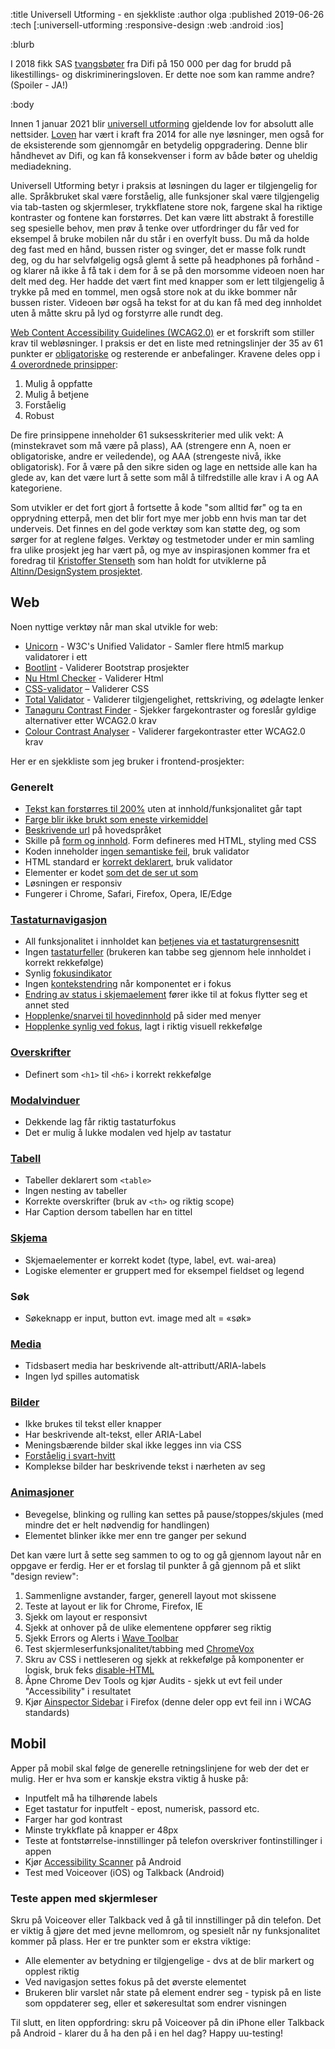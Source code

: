 :title Universell Utforming - en sjekkliste
:author olga
:published 2019-06-26
:tech [:universell-utforming :responsive-design :web :android :ios]

:blurb

I 2018 fikk SAS [tvangsbøter](https://e24.no/digital/sas/sas-inngaar-forlik-i-usa-maa-punge-ut-for-daarlig-tilrettelagt-nettside/24498270) fra Difi på 150 000 per dag for brudd på likestillings- og diskrimineringsloven. Er dette noe som kan ramme andre? (Spoiler - JA!)

:body

Innen 1 januar 2021 blir [universell utforming](https://uu.difi.no/krav-og-regelverk/wcag-20-standarden) gjeldende lov for absolutt alle nettsider. [Loven](https://www.difi.no/fagomrader-og-tjenester/universell-utforming) har vært i kraft fra 2014 for alle nye løsninger, men også for de eksisterende som gjennomgår en betydelig oppgradering. Denne blir håndhevet av Difi, og kan få konsekvenser i form av både bøter og uheldig mediadekning.

Universell Utforming betyr i praksis at løsningen du lager er tilgjengelig for alle. Språkbruket skal være forståelig, alle funksjoner skal være tilgjengelig via tab-tasten og skjermleser, trykkflatene store nok, fargene skal ha riktige kontraster og fontene kan forstørres. Det kan være litt abstrakt å forestille seg spesielle behov, men prøv å tenke over utfordringer du får ved for eksempel å bruke mobilen når du står i en overfylt buss. Du må da holde deg fast med en hånd, bussen rister og svinger, det er masse folk rundt deg, og du har selvfølgelig også glemt å sette på headphones på forhånd - og klarer nå ikke å få tak i dem for å se på den morsomme videoen noen har delt med deg. Her hadde det vært fint med knapper som er lett tilgjengelig å trykke på med en tommel, men også store nok at du ikke bommer når bussen rister. Videoen bør også ha tekst for at du kan få med deg innholdet uten å måtte skru på lyd og forstyrre alle rundt deg.

[Web Content Accessibility Guidelines (WCAG2.0)](https://uu.difi.no/krav-og-regelverk/wcag-20-standarden) er et forskrift som stiller krav til webløsninger. I praksis er det en liste med retningslinjer der 35 av 61 punkter er [obligatoriske](https://uu.difi.no/krav-og-regelverk/wcag-20-standarden) og resterende er anbefalinger. Kravene deles opp i [4 overordnede prinsipper](https://uu.difi.no/krav-og-regelverk/wcag-20-standarden/oppbygging-av-wcag-20):

1. Mulig å oppfatte
2. Mulig å betjene
3. Forståelig
4. Robust

De fire prinsippene inneholder 61 suksesskriterier med ulik vekt: A (minstekravet som må være på plass), AA (strengere enn A, noen er obligatoriske, andre er veiledende), og AAA (strengeste nivå, ikke obligatorisk). For å være på den sikre siden og lage en nettside alle kan ha glede av, kan det være lurt å sette som mål å tilfredstille alle krav i A og AA kategoriene.

Som utvikler er det fort gjort å fortsette å kode "som alltid før" og ta en opprydning etterpå, men det blir fort mye mer jobb enn hvis man tar det underveis. Det finnes en del gode verktøy som kan støtte deg, og som sørger for at reglene følges. Verktøy og testmetoder under er min samling fra ulike prosjekt jeg har vært på, og mye av inspirasjonen kommer fra et foredrag til [Kristoffer Stenseth](https://twitter.com/Lakristoffer) som han holdt for utviklerne på [Altinn/DesignSystem prosjektet](https://github.com/Altinn/DesignSystem).

## Web

Noen nyttige verktøy når man skal utvikle for web:

* [Unicorn](https://validator.w3.org/unicorn/) - W3C's Unified Validator - Samler flere html5 markup validatorer i ett
* [Bootlint](https://validator.w3.org/unicorn/) - Validerer Bootstrap prosjekter
* [Nu Html Checker](https://validator.w3.org/nu/#textarea) - Validerer Html
* [CSS-validator](https://jigsaw.w3.org/css-validator/validator.html.en) – Validerer CSS
* [Total Validator](https://www.totalvalidator.com/) - Validerer tilgjengelighet, rettskriving, og ødelagte lenker
* [Tanaguru Contrast Finder](http://contrast-finder.tanaguru.com) - Sjekker fargekontraster og foreslår gyldige alternativer etter WCAG2.0 krav
* [Colour Contrast Analyser](https://developer.paciellogroup.com/resources/contrastanalyser/) - Validerer fargekontraster etter WCAG2.0 krav

Her er en sjekkliste som jeg bruker i frontend-prosjekter:

### Generelt

* [Tekst kan forstørres til 200%](https://uu.difi.no/krav-og-regelverk/wcag-20-standarden/144-endring-av-tekststorrelse-niva-aa) uten at innhold/funksjonalitet går tapt
* [Farge blir ikke brukt som eneste virkemiddel](https://uu.difi.no/krav-og-regelverk/wcag-20-standarden/141-bruk-av-farge-niva)
* [Beskrivende url](https://www.difi.no/fagomrader-og-tjenester/digitalisering-og-samordning/kvalitet-pa-nett/kriteriesett/12-innhold-er-enkelt-identifisere) på hovedspråket
* Skille på [form og innhold](https://www.difi.no/fagomrader-og-tjenester/digitalisering-og-samordning/kvalitet-pa-nett/kriteriesett/45-alt-innhold-er-korrekt-kodet). Form defineres med HTML, styling med CSS
* Koden inneholder [ingen semantiske feil](https://www.difi.no/fagomrader-og-tjenester/digitalisering-og-samordning/kvalitet-pa-nett/kriteriesett/45-alt-innhold-er-korrekt-kodet), bruk validator
* HTML standard er [korrekt deklarert](https://www.difi.no/fagomrader-og-tjenester/digitalisering-og-samordning/kvalitet-pa-nett/kriteriesett/45-alt-innhold-er-korrekt-kodet), bruk validator
* Elementer er kodet [som det de ser ut som](https://www.difi.no/fagomrader-og-tjenester/digitalisering-og-samordning/kvalitet-pa-nett/kriteriesett/45-alt-innhold-er-korrekt-kodet)
* Løsningen er responsiv
* Fungerer i Chrome, Safari, Firefox, Opera, IE/Edge

### [Tastaturnavigasjon](https://uu.difi.no/krav-og-regelverk/losningsforslag-web/tastaturnavigering)

* All funksjonalitet i innholdet kan [betjenes via et tastaturgrensesnitt](https://uu.difi.no/krav-og-regelverk/wcag-20-standarden/211-tastatur-niva)
* Ingen [tastaturfeller](https://uu.difi.no/krav-og-regelverk/wcag-20-standarden/212-ingen-tastaturfelle-niva) (brukeren kan tabbe seg gjennom hele innholdet i korrekt rekkefølge)
* Synlig [fokusindikator](https://uu.difi.no/krav-og-regelverk/wcag-20-standarden/247-synlig-fokus-niva-aa)
* Ingen [kontekstendring](https://uu.difi.no/krav-og-regelverk/losningsforslag-web/kontekstendring) når komponentet er i fokus
* [Endring av status i skjemaelement](https://uu.difi.no/krav-og-regelverk/wcag-20-standarden/247-synlig-fokus-niva-aa) fører ikke til at fokus flytter seg et annet sted
* [Hopplenke/snarvei til hovedinnhold](https://uu.difi.no/krav-og-regelverk/losningsforslag-web/snarveier-og-hurtigkommandoer-navigasjon) på sider med menyer
* [Hopplenke synlig ved fokus](https://uu.difi.no/krav-og-regelverk/losningsforslag-web/snarveier-og-hurtigkommandoer-navigasjon), lagt i riktig visuell rekkefølge

### [Overskrifter](https://uu.difi.no/krav-og-regelverk/indikatorar-web/indikator-131-overskrifter-er-rett-koda)

* Definert som `<h1>` til `<h6>` i korrekt rekkefølge

### [Modalvinduer](https://uu.difi.no/krav-og-regelverk/losningsforslag-web/kontekstendring#Dekende)
* Dekkende lag får riktig tastaturfokus
* Det er mulig å lukke modalen ved hjelp av tastatur

### [Tabell](https://uu.difi.no/krav-og-regelverk/losningsforslag-web/tabeller)
* Tabeller deklarert som `<table>`
* Ingen nesting av tabeller
* Korrekte overskrifter (bruk av `<th>` og riktig scope)
* Har Caption dersom tabellen har en tittel

### [Skjema](https://uu.difi.no/krav-og-regelverk/losningsforslag-web/skjema)

* Skjemaelementer er korrekt kodet (type, label, evt. wai-area)
* Logiske elementer er gruppert med for eksempel fieldset og legend

### Søk
* Søkeknapp er input, button evt. image med alt = «søk»

### [Media](https://uu.difi.no/krav-og-regelverk/wcag-20-standarden/oppbygging-av-wcag-20#Retningslinje1p2)

* Tidsbasert media har beskrivende alt-attributt/ARIA-labels
* Ingen lyd spilles automatisk

### [Bilder](https://uu.difi.no/krav-og-regelverk/losningsforslag-web/bilder-og-grafikk)

* Ikke brukes til tekst eller knapper
* Har beskrivende alt-tekst, eller ARIA-Label
* Meningsbærende bilder skal ikke legges inn via CSS
* [Forståelig i svart-hvitt](https://uu.difi.no/krav-og-regelverk/losningsforslag-web/kontrast)
* Komplekse bilder har beskrivende tekst i nærheten av seg

### [Animasjoner](https://uu.difi.no/krav-og-regelverk/wcag-20-standarden/222-pause-stopp-skjul-niva)

* Bevegelse, blinking og rulling kan settes på pause/stoppes/skjules (med mindre det er helt nødvendig for handlingen)
* Elementet blinker ikke mer enn tre ganger per sekund

Det kan være lurt å sette seg sammen to og to og gå gjennom layout når en oppgave er ferdig. Her er et forslag til punkter å gå gjennom på et slikt "design review":

1. Sammenligne avstander, farger, generell layout mot skissene
2. Teste at layout er lik for Chrome, Firefox, IE
3. Sjekk om layout er responsivt
4. Sjekk at onhover på de ulike elementene oppfører seg riktig
5. Sjekk Errors og Alerts i [Wave Toolbar](https://wave.webaim.org/extension/)
6. Test skjermleserfunksjonalitet/tabbing med [ChromeVox](https://chrome.google.com/webstore/detail/chromevox/kgejglhpjiefppelpmljglcjbhoiplfn)
7. Skru av CSS i nettleseren og sjekk at rekkefølge på komponenter er logisk, bruk feks [disable-HTML](https://chrome.google.com/webstore/detail/disable-html/lfhjgihpknekohffabeddfkmoiklonhm)
8. Åpne Chrome Dev Tools og kjør Audits - sjekk ut evt feil under "Accessibility" i resultatet
9. Kjør [Ainspector Sidebar](https://ainspector.github.io/) i Firefox (denne deler opp evt feil inn i WCAG standards)

## Mobil

Apper på mobil skal følge de generelle retningslinjene for web der det er mulig. Her er hva som er kanskje ekstra viktig å huske på:

* Inputfelt må ha tilhørende labels
* Eget tastatur for inputfelt - epost, numerisk, passord etc.
* Farger har god kontrast
* Minste trykkflate på knapper er 48px
* Teste at fontstørrelse-innstillinger på telefon overskriver fontinstillinger i appen
* Kjør [Accessibility Scanner](https://play.google.com/store/apps/details?id=com.google.android.apps.accessibility.auditor&hl=no) på Android
* Test med Voiceover (iOS) og Talkback (Android)

### Teste appen med skjermleser

Skru på Voiceover eller Talkback ved å gå til innstillinger på din telefon. Det er viktig å gjøre det med jevne mellomrom, og spesielt når ny funksjonalitet kommer på plass. Her er tre punkter som er ekstra viktige:

* Alle elementer av betydning er tilgjengelige - dvs at de blir markert og opplest riktig
* Ved navigasjon settes fokus på det øverste elementet
* Brukeren blir varslet når state på element endrer seg - typisk på en liste som oppdaterer seg, eller et søkeresultat som endrer visningen



Til slutt, en liten oppfordring: skru på Voiceover på din iPhone eller Talkback på Android - klarer du å ha den på i en hel dag? Happy uu-testing!
